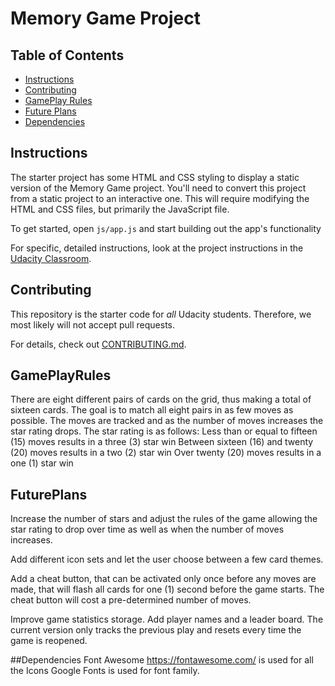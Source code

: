 # Memory Game Project

## Table of Contents

* [Instructions](#instructions)
* [Contributing](#contributing)
* [GamePlay Rules](#GamePlayRules)
* [Future Plans](#FuturePlans)
* [Dependencies](#Dependencies)

## Instructions

The starter project has some HTML and CSS styling to display a static version of the Memory Game project. You'll need to convert this project from a static project to an interactive one. This will require modifying the HTML and CSS files, but primarily the JavaScript file.

To get started, open `js/app.js` and start building out the app's functionality

For specific, detailed instructions, look at the project instructions in the [Udacity Classroom](https://classroom.udacity.com/me).

## Contributing

This repository is the starter code for _all_ Udacity students. Therefore, we most likely will not accept pull requests.

For details, check out [CONTRIBUTING.md](CONTRIBUTING.md).

## GamePlayRules
There are eight different pairs of cards on the grid, thus making a total of sixteen cards.
The goal is to match all eight pairs in as few moves as possible. The moves are tracked and as the number of
moves increases the star rating drops.
The star rating is as follows:
Less than or equal to fifteen (15) moves results in a three (3) star win
Between sixteen (16) and twenty (20) moves results in a two (2) star win
Over twenty (20) moves results in a one (1) star win

## FuturePlans
Increase the number of stars and adjust the rules of the game allowing the star rating to drop over time as well as when the number of moves increases.

Add different icon sets and let the user choose between a few card themes.

Add a cheat button, that can be activated only once before any moves are made, that will flash all cards for one (1) second before the game starts. The cheat button will cost a pre-determined number of moves.

Improve game statistics storage. Add player names and a leader board. The current version only tracks the previous play and resets every time the game is reopened.

##Dependencies
Font Awesome https://fontawesome.com/ is used for all the Icons
Google Fonts is used for font family.


